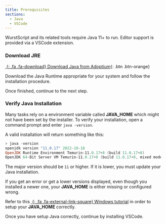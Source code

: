 ```yaml
---
title: Prerequisites
sections:
  - Java
  - VSCode
---
```


WurstScript and its related tools require Java 11+ to run. Editor support is provided via a VSCode extension.

### Download JRE

[_&nbsp;_{: .fa .fa-download} Download Java from Adoptium](https://adoptium.net/?variant=openjdk11){: .btn .btn-orange}

Download the Java Runtime appropriate for your system and follow the installation procedure.

Once finished, continue to the next step.

### Verify Java Installation

Many tasks rely on a environment variable called **JAVA_HOME** which might not have been set by the installer.
To verify your installation, open a command prompt and enter `java -version`.

A valid installation will return something like this:

```powershell
> java -version
openjdk version "11.0.17" 2022-10-18
OpenJDK Runtime Environment Temurin-11.0.17+8 (build 11.0.17+8)
OpenJDK 64-Bit Server VM Temurin-11.0.17+8 (build 11.0.17+8, mixed mode)
```

The major version should be `11` or higher. If it is lower, you must update your Java installation.

If you get an error or get a lower versions displayed, even though you installed a newer one, your **JAVA_HOME** is either missing or configured wrong.

Refer to this [_&nbsp;_{: .fa .fa-external-link-square} Windows tutorial](https://confluence.atlassian.com/doc/setting-the-java_home-variable-in-windows-8895.html) in order to setup your **JAVA_HOME** correctly.

Once you have setup Java correctly, continue by installing VSCode.
